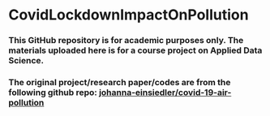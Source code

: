 # CovidLockdownImpactOnPollution

### This GitHub repository is for academic purposes only. The materials uploaded here is for a course project on Applied Data Science.

### The original project/research paper/codes are from the following github repo: [johanna-einsiedler/covid-19-air-pollution](https://github.com/johanna-einsiedler/covid-19-air-pollution)
